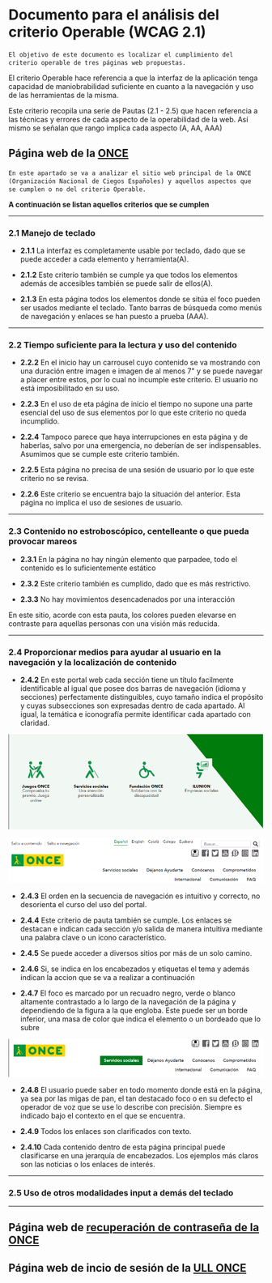 # Documento para el análisis del criterio Operable  (WCAG 2.1)
    El objetivo de este documento es localizar el cumplimiento del 
    criterio operable de tres páginas web propuestas.

El criterio Operable hace referencia a que la interfaz de la aplicación tenga capacidad
de maniobrabilidad suficiente en cuanto a la navegación y uso de las herramientas de la misma.

Este criterio recopila una serie de Pautas (2.1 - 2.5) que hacen referencia a las técnicas y errores
de cada aspecto de la operabilidad de la web. Así mismo se señalan que rango implica cada aspecto 
(A, AA, AAA)


## Página web de la [ONCE](https://www.once.es/)
    En este apartado se va a analizar el sitio web principal de la ONCE 
    (Organización Nacional de Ciegos Españoles) y aquellos aspectos que 
    se cumplen o no del criterio Operable.

**A continuación se listan aquellos criterios que se cumplen**
*** 
### 2.1 Manejo de teclado

- **2.1.1** 
    La interfaz es completamente usable por teclado, dado que se puede acceder a cada elemento y herramienta(A).

- **2.1.2**
    Este criterio también se cumple ya que todos los elementos además de accesibles también se puede salir de ellos(A).

- **2.1.3**
    En esta página todos los elementos donde se sitúa el foco pueden ser usados mediante el teclado. Tanto barras de búsqueda como menús de navegación y enlaces se han puesto a prueba (AAA).




***
### 2.2 Tiempo suficiente para la lectura y uso del contenido



- **2.2.2**
    En el inicio hay un carrousel cuyo contenido se va mostrando con una duración entre imagen
    e imagen de al menos 7" y se puede navegar a placer entre estos, por lo cual no incumple este 
    criterio. El usuario no está imposibilitado en su uso.

- **2.2.3**
    En el uso de eta página de inicio el tiempo no supone una parte esencial del uso de sus elementos
    por lo que este criterio no queda incumplido.

- **2.2.4**
    Tampoco parece que haya interrupciones en esta página y de haberlas, salvo por una emergencia, no
    deberían de ser indispensables. Asumimos que se cumple este criterio también.

- **2.2.5**
    Esta página no precisa de una sesión de usuario por lo que este criterio no se revisa.

- **2.2.6**
    Este criterio se encuentra bajo la situación del anterior. Esta página no implica el uso de 
    sesiones de usuario.

***
### 2.3 Contenido no estroboscópico, centelleante o que pueda provocar mareos

- **2.3.1**
    En la página no hay ningún elemento que parpadee, todo el contenido es lo suficientemente estático

- **2.3.2**
    Este criterio también es cumplido, dado que es más restrictivo.

- **2.3.3**
    No hay movimientos desencadenados por una interacción

En este sitio, acorde con esta pauta, los colores pueden elevarse en contraste para aquellas personas
con una visión más reducida.

***
### 2.4 Proporcionar medios para ayudar al usuario en la navegación y la localización de contenido



- **2.4.2**
    En este portal web cada sección tiene un título facilmente identificable al igual que posee dos 
    barras de navegación (idioma y secciones) perfectamente distinguibles, cuyo tamaño indica el propósito y cuyas subsecciones son expresadas dentro de cada apartado. Al igual, la temática e iconografía permite identificar cada apartado con claridad.

![imagen-iconos-once](media/img/iconos-once.png "Se muestra una imagen que ejemplifica el correcto uso de este criterio mediante una iconografía") 

![imagen-titulos-once](media/img/encabezado-titulos.png "Se muestra una imagen que ejemplifica el correcto uso de los títulos y el contexto") 
   

- **2.4.3**
    El orden en la secuencia de navegación es intuitivo y correcto, no desorienta el curso del uso del 
    portal.


- **2.4.4**
    Este criterio de pauta también se cumple. Los enlaces se destacan e indican cada sección y/o salida 
    de manera intuitiva mediante una palabra clave o un icono característico.
    

- **2.4.5**
    Se puede acceder a diversos sitios por más de un solo camino.

- **2.4.6**
    Si, se indica en los encabezados y etiquetas el tema y además indican la accion que se va a 
    realizar a continuación

- **2.4.7**
    El foco es marcado por un recuadro negro, verde o blanco altamente contrastado a lo largo de la navegación de la página y dependiendo de la figura a la que engloba. Este puede ser un borde inferior, una masa de color que indica el elemento o un bordeado que lo subre

![imagen-foco-once](media/img/foco.png "Se muestra una imagen que muestra el foco altamente contrastado") 
  

- **2.4.8**
    El usuario puede saber en todo momento donde está en la página, ya sea por las migas de pan, el 
    tan destacado foco o en su defecto el operador de voz que se use lo describe con precisión. Siempre 
    es indicado bajo el contexto en el que se encuentra.

- **2.4.9**
    Todos los enlaces son clarificados con texto.

- **2.4.10**
    Cada contenido dentro de esta página principal puede clasificarse en una jerarquía de encabezados.
    Los ejemplos más claros son las noticias o los enlaces de interés.

***
### 2.5 Uso de otros modalidades input a demás del teclado

***


## Página web de [recuperación de contraseña de la ONCE](https://www.juegosonce.es/recordar-password)


## Página web de incio de sesión de la [ULL ONCE](https://login.ull.es/cas-1/login)

